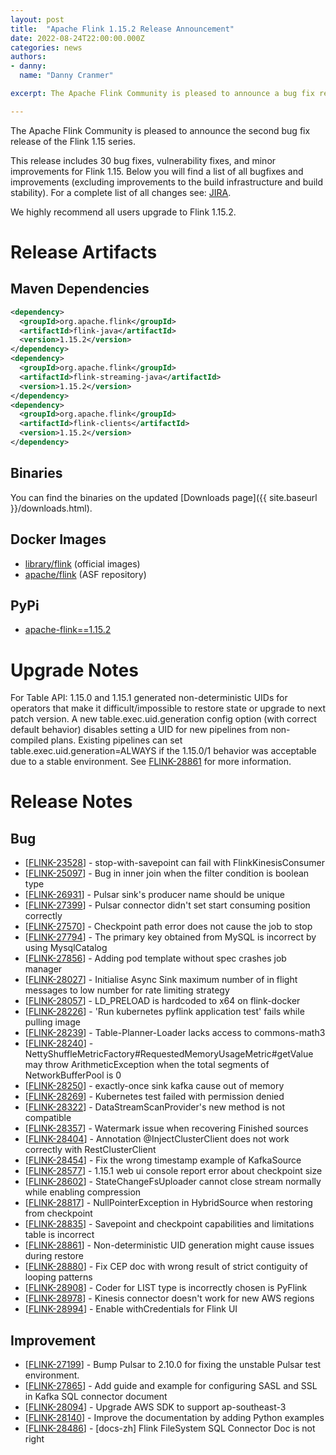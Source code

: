 ```yaml
---
layout: post
title:  "Apache Flink 1.15.2 Release Announcement"
date: 2022-08-24T22:00:00.000Z
categories: news
authors:
- danny:
  name: "Danny Cranmer"

excerpt: The Apache Flink Community is pleased to announce a bug fix release for Flink 1.15.

---
```


The Apache Flink Community is pleased to announce the second bug fix release of the Flink 1.15 series.

This release includes 30 bug fixes, vulnerability fixes, and minor improvements for Flink 1.15.
Below you will find a list of all bugfixes and improvements (excluding improvements to the build infrastructure and build stability). For a complete list of all changes see:
[JIRA](https://issues.apache.org/jira/secure/ReleaseNote.jspa?projectId=12315522&version=12351829).

We highly recommend all users upgrade to Flink 1.15.2.

# Release Artifacts

## Maven Dependencies

```xml
<dependency>
  <groupId>org.apache.flink</groupId>
  <artifactId>flink-java</artifactId>
  <version>1.15.2</version>
</dependency>
<dependency>
  <groupId>org.apache.flink</groupId>
  <artifactId>flink-streaming-java</artifactId>
  <version>1.15.2</version>
</dependency>
<dependency>
  <groupId>org.apache.flink</groupId>
  <artifactId>flink-clients</artifactId>
  <version>1.15.2</version>
</dependency>
```

## Binaries

You can find the binaries on the updated [Downloads page]({{ site.baseurl }}/downloads.html).

## Docker Images

* [library/flink](https://hub.docker.com/_/flink?tab=tags&page=1&name=1.15.2) (official images)
* [apache/flink](https://hub.docker.com/r/apache/flink/tags?page=1&name=1.15.2) (ASF repository)

## PyPi

* [apache-flink==1.15.2](https://pypi.org/project/apache-flink/1.15.2/)

# Upgrade Notes

For Table API: 1.15.0 and 1.15.1 generated non-deterministic UIDs for operators that 
make it difficult/impossible to restore state or upgrade to next patch version. A new 
table.exec.uid.generation config option (with correct default behavior) disables setting
a UID for new pipelines from non-compiled plans. Existing pipelines can set 
table.exec.uid.generation=ALWAYS if the 1.15.0/1 behavior was acceptable due to a stable
environment. See <a href="https://issues.apache.org/jira/browse/FLINK-28861">FLINK-28861</a>
for more information.

# Release Notes
          
<h2>        Bug
</h2>
<ul>
<li>[<a href='https://issues.apache.org/jira/browse/FLINK-23528'>FLINK-23528</a>] -         stop-with-savepoint can fail with FlinkKinesisConsumer
</li>
<li>[<a href='https://issues.apache.org/jira/browse/FLINK-25097'>FLINK-25097</a>] -         Bug in inner join when the filter condition is boolean type
</li>
<li>[<a href='https://issues.apache.org/jira/browse/FLINK-26931'>FLINK-26931</a>] -         Pulsar sink&#39;s producer name should be unique
</li>
<li>[<a href='https://issues.apache.org/jira/browse/FLINK-27399'>FLINK-27399</a>] -         Pulsar connector didn&#39;t set start consuming position correctly
</li>
<li>[<a href='https://issues.apache.org/jira/browse/FLINK-27570'>FLINK-27570</a>] -         Checkpoint path error does not cause the job to stop
</li>
<li>[<a href='https://issues.apache.org/jira/browse/FLINK-27794'>FLINK-27794</a>] -         The primary key obtained from MySQL is incorrect by using MysqlCatalog
</li>
<li>[<a href='https://issues.apache.org/jira/browse/FLINK-27856'>FLINK-27856</a>] -         Adding pod template without spec crashes job manager
</li>
<li>[<a href='https://issues.apache.org/jira/browse/FLINK-28027'>FLINK-28027</a>] -         Initialise Async Sink maximum number of in flight messages to low number for rate limiting strategy
</li>
<li>[<a href='https://issues.apache.org/jira/browse/FLINK-28057'>FLINK-28057</a>] -         LD_PRELOAD is hardcoded to x64 on flink-docker
</li>
<li>[<a href='https://issues.apache.org/jira/browse/FLINK-28226'>FLINK-28226</a>] -         &#39;Run kubernetes pyflink application test&#39; fails while pulling image
</li>
<li>[<a href='https://issues.apache.org/jira/browse/FLINK-28239'>FLINK-28239</a>] -         Table-Planner-Loader lacks access to commons-math3
</li>
<li>[<a href='https://issues.apache.org/jira/browse/FLINK-28240'>FLINK-28240</a>] -         NettyShuffleMetricFactory#RequestedMemoryUsageMetric#getValue may throw ArithmeticException when the total segments of NetworkBufferPool is 0
</li>
<li>[<a href='https://issues.apache.org/jira/browse/FLINK-28250'>FLINK-28250</a>] -         exactly-once sink kafka cause out of memory
</li>
<li>[<a href='https://issues.apache.org/jira/browse/FLINK-28269'>FLINK-28269</a>] -         Kubernetes test failed with permission denied
</li>
<li>[<a href='https://issues.apache.org/jira/browse/FLINK-28322'>FLINK-28322</a>] -         DataStreamScanProvider&#39;s new method is not compatible
</li>
<li>[<a href='https://issues.apache.org/jira/browse/FLINK-28357'>FLINK-28357</a>] -         Watermark issue when recovering Finished sources
</li>
<li>[<a href='https://issues.apache.org/jira/browse/FLINK-28404'>FLINK-28404</a>] -         Annotation @InjectClusterClient does not work correctly with RestClusterClient
</li>
<li>[<a href='https://issues.apache.org/jira/browse/FLINK-28454'>FLINK-28454</a>] -         Fix the wrong timestamp example of KafkaSource
</li>
<li>[<a href='https://issues.apache.org/jira/browse/FLINK-28577'>FLINK-28577</a>] -         1.15.1 web ui console report error about checkpoint size
</li>
<li>[<a href='https://issues.apache.org/jira/browse/FLINK-28602'>FLINK-28602</a>] -         StateChangeFsUploader cannot close stream normally while enabling compression
</li>
<li>[<a href='https://issues.apache.org/jira/browse/FLINK-28817'>FLINK-28817</a>] -         NullPointerException in HybridSource when restoring from checkpoint
</li>
<li>[<a href='https://issues.apache.org/jira/browse/FLINK-28835'>FLINK-28835</a>] -         Savepoint and checkpoint capabilities and limitations table is incorrect
</li>
<li>[<a href='https://issues.apache.org/jira/browse/FLINK-28861'>FLINK-28861</a>] -         Non-deterministic UID generation might cause issues during restore
</li>
<li>[<a href='https://issues.apache.org/jira/browse/FLINK-28880'>FLINK-28880</a>] -         Fix CEP doc with wrong result of strict contiguity of looping patterns
</li>
<li>[<a href='https://issues.apache.org/jira/browse/FLINK-28908'>FLINK-28908</a>] -         Coder for LIST type is incorrectly chosen is PyFlink
</li>
<li>[<a href='https://issues.apache.org/jira/browse/FLINK-28978'>FLINK-28978</a>] -         Kinesis connector doesn&#39;t work for new AWS regions
</li>
<li>[<a href='https://issues.apache.org/jira/browse/FLINK-28994'>FLINK-28994</a>] -         Enable withCredentials for Flink UI
</li>
</ul>
                
<h2>        Improvement
</h2>
<ul>
<li>[<a href='https://issues.apache.org/jira/browse/FLINK-27199'>FLINK-27199</a>] -         Bump Pulsar to 2.10.0 for fixing the unstable Pulsar test environment.
</li>
<li>[<a href='https://issues.apache.org/jira/browse/FLINK-27865'>FLINK-27865</a>] -         Add guide and example for configuring SASL and SSL in Kafka SQL connector document
</li>
<li>[<a href='https://issues.apache.org/jira/browse/FLINK-28094'>FLINK-28094</a>] -         Upgrade AWS SDK to support ap-southeast-3 
</li>
<li>[<a href='https://issues.apache.org/jira/browse/FLINK-28140'>FLINK-28140</a>] -         Improve the documentation by adding Python examples
</li>
<li>[<a href='https://issues.apache.org/jira/browse/FLINK-28486'>FLINK-28486</a>] -         [docs-zh] Flink FileSystem SQL Connector Doc is not right
</li>
</ul>